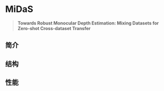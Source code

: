 # MiDaS
> **Towards Robust Monocular Depth Estimation: Mixing Datasets for Zero-shot Cross-dataset Transfer**


## 简介

## 结构

## 性能